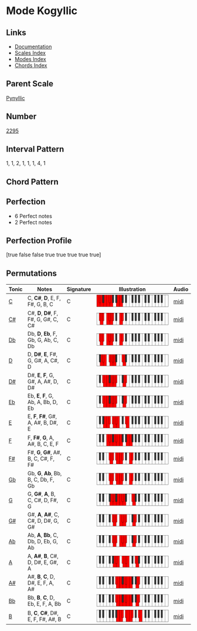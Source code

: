# Mode Kogyllic

## Links

- [Documentation](index.md)
- [Scales Index](Scales.md)
- [Modes Index](Modes.md)
- [Chords Index](Chords.md)

## Parent Scale

[Pynyllic](ScalePynyllic.md)

## Number

[2295](https://ianring.com/musictheory/scales/2295)

## Interval Pattern

1, 1, 2, 1, 1, 1, 4, 1

## Chord Pattern



## Perfection

- 6 Perfect notes
- 2 Perfect notes

## Perfection Profile

[true false false true true true true true]

## Permutations

| Tonic | Notes | Signature | Illustration | Audio |
|-------|-------|-----------|--------------|-------|
| [C](ModeCNaturalKogyllic.md) | C, **C#**, **D**, E, F, F#, G, B, C | C | ![CNaturalKogyllic](ModeCNaturalKogyllic.png) | [midi](https://github.com/edipermadi/music/blob/main/docs/ModeCNaturalKogyllic.mid?raw=true) |
| [C#](ModeCSharpKogyllic.md) | C#, **D**, **D#**, F, F#, G, G#, C, C# | C | ![CSharpKogyllic](ModeCSharpKogyllic.png) | [midi](https://github.com/edipermadi/music/blob/main/docs/ModeCSharpKogyllic.mid?raw=true) |
| [Db](ModeDFlatKogyllic.md) | Db, **D**, **Eb**, F, Gb, G, Ab, C, Db | C | ![DFlatKogyllic](ModeDFlatKogyllic.png) | [midi](https://github.com/edipermadi/music/blob/main/docs/ModeDFlatKogyllic.mid?raw=true) |
| [D](ModeDNaturalKogyllic.md) | D, **D#**, **E**, F#, G, G#, A, C#, D | C | ![DNaturalKogyllic](ModeDNaturalKogyllic.png) | [midi](https://github.com/edipermadi/music/blob/main/docs/ModeDNaturalKogyllic.mid?raw=true) |
| [D#](ModeDSharpKogyllic.md) | D#, **E**, **F**, G, G#, A, A#, D, D# | C | ![DSharpKogyllic](ModeDSharpKogyllic.png) | [midi](https://github.com/edipermadi/music/blob/main/docs/ModeDSharpKogyllic.mid?raw=true) |
| [Eb](ModeEFlatKogyllic.md) | Eb, **E**, **F**, G, Ab, A, Bb, D, Eb | C | ![EFlatKogyllic](ModeEFlatKogyllic.png) | [midi](https://github.com/edipermadi/music/blob/main/docs/ModeEFlatKogyllic.mid?raw=true) |
| [E](ModeENaturalKogyllic.md) | E, **F**, **F#**, G#, A, A#, B, D#, E | C | ![ENaturalKogyllic](ModeENaturalKogyllic.png) | [midi](https://github.com/edipermadi/music/blob/main/docs/ModeENaturalKogyllic.mid?raw=true) |
| [F](ModeFNaturalKogyllic.md) | F, **F#**, **G**, A, A#, B, C, E, F | C | ![FNaturalKogyllic](ModeFNaturalKogyllic.png) | [midi](https://github.com/edipermadi/music/blob/main/docs/ModeFNaturalKogyllic.mid?raw=true) |
| [F#](ModeFSharpKogyllic.md) | F#, **G**, **G#**, A#, B, C, C#, F, F# | C | ![FSharpKogyllic](ModeFSharpKogyllic.png) | [midi](https://github.com/edipermadi/music/blob/main/docs/ModeFSharpKogyllic.mid?raw=true) |
| [Gb](ModeGFlatKogyllic.md) | Gb, **G**, **Ab**, Bb, B, C, Db, F, Gb | C | ![GFlatKogyllic](ModeGFlatKogyllic.png) | [midi](https://github.com/edipermadi/music/blob/main/docs/ModeGFlatKogyllic.mid?raw=true) |
| [G](ModeGNaturalKogyllic.md) | G, **G#**, **A**, B, C, C#, D, F#, G | C | ![GNaturalKogyllic](ModeGNaturalKogyllic.png) | [midi](https://github.com/edipermadi/music/blob/main/docs/ModeGNaturalKogyllic.mid?raw=true) |
| [G#](ModeGSharpKogyllic.md) | G#, **A**, **A#**, C, C#, D, D#, G, G# | C | ![GSharpKogyllic](ModeGSharpKogyllic.png) | [midi](https://github.com/edipermadi/music/blob/main/docs/ModeGSharpKogyllic.mid?raw=true) |
| [Ab](ModeAFlatKogyllic.md) | Ab, **A**, **Bb**, C, Db, D, Eb, G, Ab | C | ![AFlatKogyllic](ModeAFlatKogyllic.png) | [midi](https://github.com/edipermadi/music/blob/main/docs/ModeAFlatKogyllic.mid?raw=true) |
| [A](ModeANaturalKogyllic.md) | A, **A#**, **B**, C#, D, D#, E, G#, A | C | ![ANaturalKogyllic](ModeANaturalKogyllic.png) | [midi](https://github.com/edipermadi/music/blob/main/docs/ModeANaturalKogyllic.mid?raw=true) |
| [A#](ModeASharpKogyllic.md) | A#, **B**, **C**, D, D#, E, F, A, A# | C | ![ASharpKogyllic](ModeASharpKogyllic.png) | [midi](https://github.com/edipermadi/music/blob/main/docs/ModeASharpKogyllic.mid?raw=true) |
| [Bb](ModeBFlatKogyllic.md) | Bb, **B**, **C**, D, Eb, E, F, A, Bb | C | ![BFlatKogyllic](ModeBFlatKogyllic.png) | [midi](https://github.com/edipermadi/music/blob/main/docs/ModeBFlatKogyllic.mid?raw=true) |
| [B](ModeBNaturalKogyllic.md) | B, **C**, **C#**, D#, E, F, F#, A#, B | C | ![BNaturalKogyllic](ModeBNaturalKogyllic.png) | [midi](https://github.com/edipermadi/music/blob/main/docs/ModeBNaturalKogyllic.mid?raw=true) |
